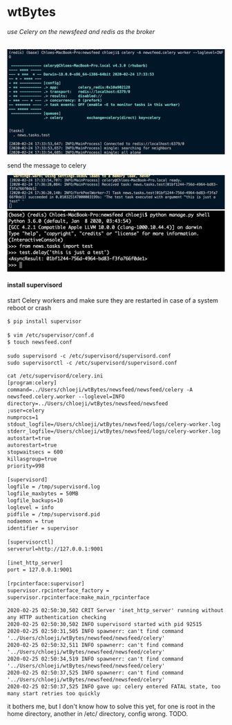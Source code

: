 # wtBytes

###### use Celery on the newsfeed and redis as the broker 

<img src='/img/celery_task.png'/> 

send the message to celery 
<!-- <img scr='celery_task3.png'/> -->
<img src='/img/celery_task3.png'/>
<img src='/img/celery_task2.png'/> 

#### install supervisord 
start Celery workers and make sure they are restarted in case of a system reboot or crash
```
$ pip install supervisor

$ vim /etc/supervisor/conf.d
$ touch newsfeed.conf 

sudo supervisord -c /etc/supervisord/supervisord.conf
sudo supervisorctl -c /etc/supervisord/supervisord.conf

```

```
cat /etc/supervisord/celery.ini
[program:celery]
command=../Users/chloeji/wtBytes/newsfeed/newsfeed/celery -A newsfeed.celery.worker --loglevel=INFO
directory=../Users/chloeji/wtBytes/newsfeed/newsfeed
;user=celery
numprocs=1
stdout_logfile=/Users/chloeji/wtBytes/newsfeed/logs/celery-worker.log
stderr_logfile=/Users/chloeji/wtBytes/newsfeed/logs/celery-worker.log
autostart=true
autorestart=true
stopwaitsecs = 600
killasgroup=true
priority=998

[supervisord]
logfile = /tmp/supervisord.log
logfile_maxbytes = 50MB
logfile_backups=10
loglevel = info
pidfile = /tmp/supervisord.pid
nodaemon = true
identifier = supervisor

[supervisorctl]
serverurl=http://127.0.0.1:9001

[inet_http_server]
port = 127.0.0.1:9001

[rpcinterface:supervisor]
supervisor.rpcinterface_factory = supervisor.rpcinterface:make_main_rpcinterface
```

```2020-02-25 02:50:30,501 INFO RPC interface 'supervisor' initialized
2020-02-25 02:50:30,502 CRIT Server 'inet_http_server' running without any HTTP authentication checking
2020-02-25 02:50:30,502 INFO supervisord started with pid 92515
2020-02-25 02:50:31,505 INFO spawnerr: can't find command '../Users/chloeji/wtBytes/newsfeed/newsfeed/celery'
2020-02-25 02:50:32,511 INFO spawnerr: can't find command '../Users/chloeji/wtBytes/newsfeed/newsfeed/celery'
2020-02-25 02:50:34,519 INFO spawnerr: can't find command '../Users/chloeji/wtBytes/newsfeed/newsfeed/celery'
2020-02-25 02:50:37,525 INFO spawnerr: can't find command '../Users/chloeji/wtBytes/newsfeed/newsfeed/celery'
2020-02-25 02:50:37,525 INFO gave up: celery entered FATAL state, too many start retries too quickly
```
it bothers me, but I don't know how to solve this yet, for one is root in the home directory, another in /etc/ directory, config wrong. TODO. 
